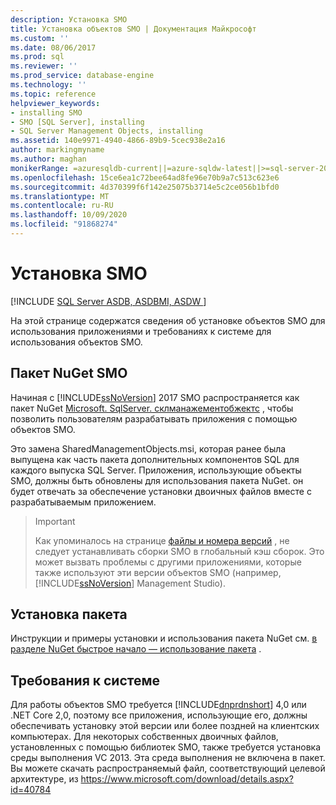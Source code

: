 ```yaml
---
description: Установка SMO
title: Установка объектов SMO | Документация Майкрософт
ms.custom: ''
ms.date: 08/06/2017
ms.prod: sql
ms.reviewer: ''
ms.prod_service: database-engine
ms.technology: ''
ms.topic: reference
helpviewer_keywords:
- installing SMO
- SMO [SQL Server], installing
- SQL Server Management Objects, installing
ms.assetid: 140e9971-4940-4866-89b9-5cec938e2a16
author: markingmyname
ms.author: maghan
monikerRange: =azuresqldb-current||=azure-sqldw-latest||>=sql-server-2016||=sqlallproducts-allversions||>=sql-server-linux-2017||=azuresqldb-mi-current
ms.openlocfilehash: 15ce6ea1c72bee64ad8fe96e70b9a7c513c623e6
ms.sourcegitcommit: 4d370399f6f142e25075b3714e5c2ce056b1bfd0
ms.translationtype: MT
ms.contentlocale: ru-RU
ms.lasthandoff: 10/09/2020
ms.locfileid: "91868274"
---
```

# <a name="installing-smo"></a>Установка SMO

[!INCLUDE [SQL Server ASDB, ASDBMI, ASDW ](../../includes/applies-to-version/sql-asdb-asdbmi-asa.md)]

На этой странице содержатся сведения об установке объектов SMO для использования приложениями и требованиях к системе для использования объектов SMO.

## <a name="smo-nuget-package"></a>Пакет NuGet SMO

Начиная с [!INCLUDE[ssNoVersion](../../includes/ssnoversion-md.md)] 2017 SMO распространяется как пакет NuGet [Microsoft. SqlServer. склманажементобжектс](https://www.nuget.org/packages/Microsoft.SqlServer.SqlManagementObjects) , чтобы позволить пользователям разрабатывать приложения с помощью объектов SMO.

Это замена SharedManagementObjects.msi, которая ранее была выпущена как часть пакета дополнительных компонентов SQL для каждого выпуска SQL Server. Приложения, использующие объекты SMO, должны быть обновлены для использования пакета NuGet. он будет отвечать за обеспечение установки двоичных файлов вместе с разрабатываемым приложением.

>>[!Important]
>>Как упоминалось на странице [файлы и номера версий](files-and-version-numbers.md) , не следует устанавливать сборки SMO в глобальный кэш сборок. Это может вызвать проблемы с другими приложениями, которые также используют эти версии объектов SMO (например, [!INCLUDE[ssNoVersion](../../includes/ssnoversion-md.md)] Management Studio).

## <a name="installing-the-package"></a>Установка пакета

Инструкции и примеры установки и использования пакета NuGet см. [в разделе NuGet быстрое начало — использование пакета](/nuget/quickstart/use-a-package) . 
  
## <a name="system-requirements"></a>Требования к системе
  
 Для работы объектов SMO требуется [!INCLUDE[dnprdnshort](../../includes/dnprdnshort-md.md)] 4,0 или .NET Core 2,0, поэтому все приложения, использующие его, должны обеспечивать установку этой версии или более поздней на клиентских компьютерах. Для некоторых собственных двоичных файлов, установленных с помощью библиотек SMO, также требуется установка среды выполнения VC 2013. Эта среда выполнения не включена в пакет. Вы можете скачать распространяемый файл, соответствующий целевой архитектуре, из https://www.microsoft.com/download/details.aspx?id=40784
